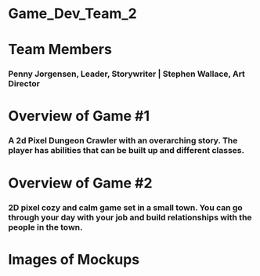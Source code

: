 # Game_Dev_Team_2

# Team Members
### Penny Jorgensen, Leader, Storywriter | Stephen Wallace, Art Director

# Overview of Game #1
### A 2d Pixel Dungeon Crawler with an overarching story. The player has abilities that can be built up and different classes.

# Overview of Game #2
### 2D pixel cozy and calm game set in a small town. You can go through your day with your job and build relationships with the people in the town.

# Images of Mockups
